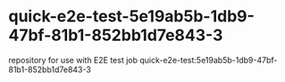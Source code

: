 # quick-e2e-test-5e19ab5b-1db9-47bf-81b1-852bb1d7e843-3
repository for use with E2E test job quick-e2e-test:5e19ab5b-1db9-47bf-81b1-852bb1d7e843-3
